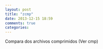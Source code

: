 ```yaml
---
layout: post
title: "zcmp"
date: 2013-12-15 18:59
comments: true
categories: 
---
```

Compara dos archivos comprimidos (Ver cmp)

